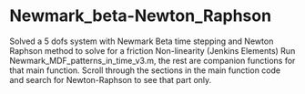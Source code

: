 # Newmark_beta-Newton_Raphson
Solved a 5 dofs system with Newmark Beta time stepping and Newton Raphson method to solve for a friction Non-linearity (Jenkins Elements)
Run Newmark_MDF_patterns_in_time_v3.m, the rest are companion functions for that main function. Scroll through the sections in the main function code and search for Newton-Raphson to see that part only.
